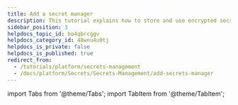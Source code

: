 ```yaml
---
title: Add a secret manager
description: This tutorial explains how to store and use encrypted secrets (such as access keys) using the built-in Harness Secrets Manager, AWS KMS, Google Cloud KMS, HashiCorp Vault, Azure Key Vault, CyberArk, and SSH via Kerberos.
sidebar_position: 3
helpdocs_topic_id: bo4qbrcggv
helpdocs_category_id: 48wnu4u0tj
helpdocs_is_private: false
helpdocs_is_published: true
redirect_from:
  - /tutorials/platform/secrets-management
  - /docs/platform/Secrets/Secrets-Management/add-secrets-manager
---
```


import Tabs from '@theme/Tabs';
import TabItem from '@theme/TabItem';
